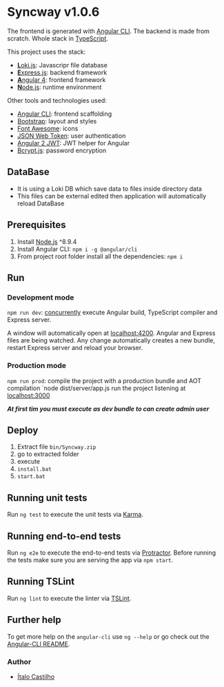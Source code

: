  # Syncway v1.0.6


The frontend is generated with [Angular CLI](https://github.com/angular/angular-cli). The backend is made from scratch. Whole stack in [TypeScript](https://www.typescriptlang.org).

This project uses the stack:
* [**L**oki.js](http://lokijs.org): Javascripr file database
* [**E**xpress.js](http://expressjs.com): backend framework
* [**A**ngular 4](https://angular.io): frontend framework
* [**N**ode.js](https://nodejs.org): runtime environment

Other tools and technologies used:
* [Angular CLI](https://cli.angular.io): frontend scaffolding
* [Bootstrap](http://www.getbootstrap.com): layout and styles
* [Font Awesome](http://fontawesome.io): icons
* [JSON Web Token](https://jwt.io): user authentication
* [Angular 2 JWT](https://github.com/auth0/angular2-jwt): JWT helper for Angular
* [Bcrypt.js](https://github.com/dcodeIO/bcrypt.js): password encryption

## DataBase
* It is using a Loki DB which save data to files inside directory data
* This files can be external edited then application will automatically reload DataBase 

## Prerequisites
1. Install [Node.js](https://nodejs.org) ^8.9.4 
2. Install Angular CLI: `npm i -g @angular/cli`
3. From project root folder install all the dependencies: `npm i`


## Run
### Development mode
`npm run dev`: [concurrently](https://github.com/kimmobrunfeldt/concurrently) execute Angular build, TypeScript compiler and Express server.

A window will automatically open at [localhost:4200](http://localhost:4200). Angular and Express files are being watched. Any change automatically creates a new bundle, restart Express server and reload your browser.

### Production mode
`npm run prod`: compile the project with a production bundle and AOT compilation 
`node dist/server/app.js run the project listening at [localhost:3000](http://localhost:3000)

***At first tim you must execute as dev bundle to can create admin user***
 
## Deploy
1. Extract file `bin/Syncway.zip`
2. go to extracted folder 
3. execute 
4. `install.bat`
5. `start.bat`


## Running unit tests
Run `ng test` to execute the unit tests via [Karma](https://karma-runner.github.io).

## Running end-to-end tests
Run `ng e2e` to execute the end-to-end tests via [Protractor](http://www.protractortest.org/). 
Before running the tests make sure you are serving the app via `npm start`.

## Running TSLint
Run `ng lint` to execute the linter via [TSLint](https://palantir.github.io/tslint/).

## Further help
To get more help on the `angular-cli` use `ng --help` or go check out the [Angular-CLI README](https://github.com/angular/angular-cli/blob/master/README.md).

### Author
* [Ítalo Castilho](https://github.com/icastilho)

